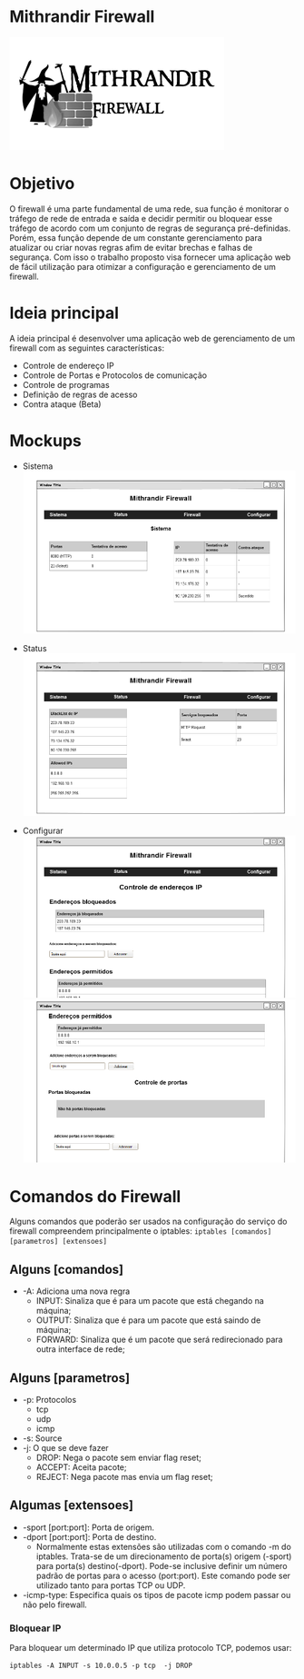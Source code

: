 # Mithrandir Firewall
![Logo](img/Logo.png)

# Objetivo
O firewall é uma parte fundamental de uma rede, sua função é monitorar o tráfego de rede de entrada e saída e decidir permitir ou bloquear esse tráfego de acordo com um conjunto de regras de segurança pré-definidas. Porém, essa função depende de um constante gerenciamento para atualizar ou criar novas regras afim de evitar brechas e falhas de segurança.  Com isso o trabalho proposto visa fornecer uma aplicação web de fácil utilização para otimizar a configuração e gerenciamento de um firewall.

# Ideia principal
A ideia principal é desenvolver uma aplicação web de gerenciamento de um firewall com as seguintes características:
- Controle de endereço IP
- Controle de Portas e Protocolos de comunicação
- Controle de programas
- Definição de regras de acesso
- Contra ataque (Beta)

# Mockups
- Sistema
![sys](img/Sistema.png)


- Status
![stt](img/Status.png)


- Configurar
![conf1](img/Configurar1.png)
![conf2](img/Configurar2.png)

# Comandos do Firewall
Alguns comandos que poderão ser usados na configuração do serviço do firewall compreendem principalmente o iptables: ``iptables [comandos] [parametros] [extensoes]``

## Alguns [comandos]
* -A: Adiciona uma nova regra
  * INPUT: Sinaliza que é para um pacote que está chegando na máquina;
  * OUTPUT: Sinaliza que é para um pacote que está saindo de máquina;
  * FORWARD: Sinaliza que é um pacote que será redirecionado para outra interface de rede;

## Alguns [parametros]
* -p: Protocolos
   * tcp
   * udp
   * icmp
* -s: Source
* -j: O que se deve fazer
   * DROP: Nega o pacote sem enviar flag reset;
   * ACCEPT: Aceita pacote;
   * REJECT: Nega pacote mas envia um flag reset;

## Algumas [extensoes]
* -sport [port:port]: Porta de origem.
* -dport [port:port]: Porta de destino.
  * Normalmente estas extensões são utilizadas com o comando -m do iptables. Trata-se de um direcionamento de porta(s) origem (-sport) para porta(s) destino(-dport). Pode-se inclusive definir um número padrão de portas para o acesso (port:port). Este comando pode ser utilizado tanto para portas TCP ou UDP.
* -icmp-type: Especifica quais os tipos de pacote icmp podem passar ou não pelo firewall.

### Bloquear IP
Para bloquear um determinado IP que utiliza protocolo TCP, podemos usar:
```
iptables -A INPUT -s 10.0.0.5 -p tcp  -j DROP
```
